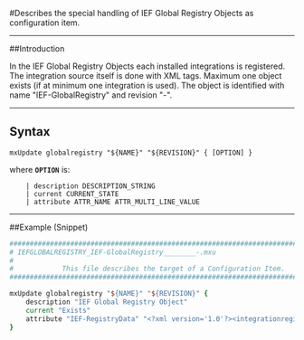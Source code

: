 <!--
 *
 *  This file is part of MxUpdate <http://www.mxupdate.org>.
 *
 *  MxUpdate is a deployment tool for a PLM platform to handle
 *  administration objects as single update files (configuration item).
 *
 *  Copyright (C) 2008-2016 The MxUpdate Team
 *
 *  The Manual of MxUpdate is licensed under a CC BY-NC-SA 4.0 license
 *  (Creative Commons Attribution-NonCommercial-ShareAlike 4.0 
 *  International 4.0 license).
 *
 *  You should have received a copy of the license along with this
 *  work. If not, see <http://creativecommons.org/licenses/by-nc-sa/4.0/>.
 *
-->

#Describes the special handling of IEF Global Registry Objects as configuration item.

----
##Introduction

In the IEF Global Registry Objects each installed integrations is registered. The integration source itself is done with XML tags. Maximum one object exists (if at minimum one integration is used). The object is identified with name "IEF-GlobalRegistry" and revision "-".

----
## Syntax
```
mxUpdate globalregistry "${NAME}" "${REVISION}" { [OPTION] }
```
where **`OPTION`** is:
```
    | description DESCRIPTION_STRING
    | current CURRENT_STATE
    | attribute ATTR_NAME ATTR_MULTI_LINE_VALUE
```

----
##Example (Snippet)
```TCL
################################################################################
# IEFGLOBALREGISTRY_IEF-GlobalRegistry________-.mxu
#
#            This file describes the target of a Configuration Item.
################################################################################

mxUpdate globalregistry "${NAME}" "${REVISION}" {
    description "IEF Global Registry Object"
    current "Exists"
    attribute "IEF-RegistryData" "<?xml version='1.0'?><integrationregistry>....</integrationregistry>"
}
```
